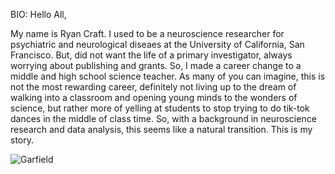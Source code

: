 BIO: Hello All,

My name is Ryan Craft.  I used to be a neuroscience researcher for psychiatric and neurological diseaes at the University of California, San Francisco.  But, did not want the life of a primary investigator, always worrying about publishing and grants.  So, I made a career change to a middle and high school science teacher. As many of you can imagine, this is not the most rewarding career, definitely not living up to the dream of walking into a classroom and opening young minds to the wonders of science, but rather more of yelling at students to stop trying to do tik-tok dances in the middle of class time.  So, with a background in neuroscience research and data analysis, this seems like a natural transition.  This is my story.



![Garfield](https://vegatee.com/wp-content/uploads/2020/08/big-lots-grumpy-cat-and-garfield-i-hate-all-days-shirt-Shirt.jpg)


